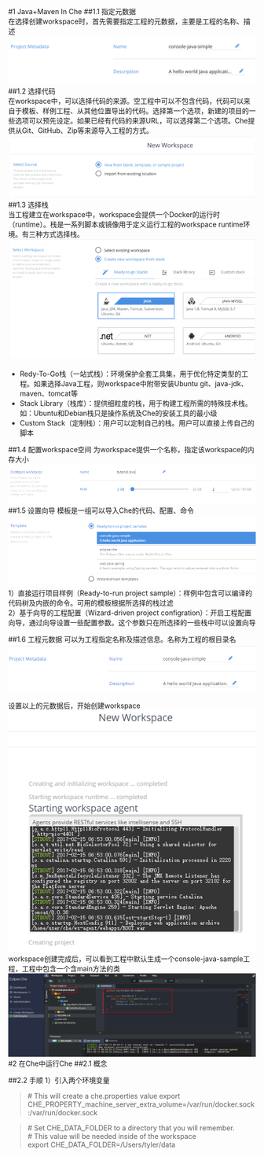 #1 Java+Maven In Che
##1.1 指定元数据  
在选择创建workspace时，首先需要指定工程的元数据，主要是工程的名称、描述  
![](./images/pj_001.png)  
##1.2 选择代码  
在workspace中，可以选择代码的来源。空工程中可以不包含代码，代码可以来自于模板、样例工程、从其他位置导出的代码。选择第一个选项，新建的项目的一些选项可以预先设定。如果已经有代码的来源URL，可以选择第二个选项。Che提供从Git、GitHub、Zip等来源导入工程的方式。  
![](./images/pj_002.png)  
##1.3 选择栈  
当工程建立在workspace中，workspace会提供一个Docker的运行时（runtime）。栈是一系列脚本或镜像用于定义运行工程的workspace runtime环境。有三种方式选择栈。  
![](./images/pj_003.png)  
- Redy-To-Go栈（一站式栈）：环境保护全套工具集，用于优化特定类型的工程。如果选择Java工程，则workspace中附带安装Ubuntu git、java-jdk、maven、tomcat等  
- Stack Library（栈库）：提供细粒度的栈，用于构建工程所需的特殊技术栈。如：Ubuntu和Debian栈只是操作系统及Che的安装工具的最小级  
- Custom Stack（定制栈）：用户可以定制自己的栈。用户可以直接上传自己的脚本  

##1.4 配置workspace空间
为workspace提供一个名称，指定该workspace的内存大小  
![](./images/14.png)  
##1.5 设置向导
模板是一组可以导入Che的代码、配置、命令
![](./images/15.png)
1）直接运行项目样例（Ready-to-run project sample）：样例中包含可以编译的代码树及内嵌的命令。可用的模板根据所选择的栈过滤  
2）基于向导的工程配置（Wizard-driven project configration）：开启工程配置向导，通过向导设置一些配置参数。这个参数只在所选择的一些栈中可以设置向导

##1.6 工程元数据
可以为工程指定名称及描述信息。名称为工程的根目录名  
![](./images/16.png)  

设置以上的元数据后，开始创建workspace  
![](./images/17.png)  
workspace创建完成后，可以看到工程中默认生成一个console-java-sample工程，工程中包含一个含main方法的类    
![](./images/18.png)  
#2 在Che中运行Che
##2.1 概念

##2.2 手顺
1）引入两个环境变量  

>\# This will create a che.properties value
export CHE_PROPERTY_machine_server_extra_volume=/var/run/docker.sock:/var/run/docker.sock

>\# Set CHE_DATA_FOLDER to a directory that you will remember.  
>\# This value will be needed inside of the workspace  
>export CHE_DATA_FOLDER=/Users/tyler/data
